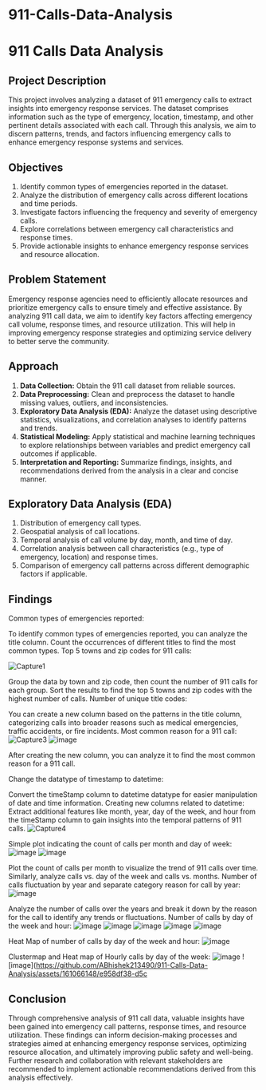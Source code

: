 # 911-Calls-Data-Analysis

# 911 Calls Data Analysis

## Project Description
This project involves analyzing a dataset of 911 emergency calls to extract insights into emergency response services. The dataset comprises information such as the type of emergency, location, timestamp, and other pertinent details associated with each call. Through this analysis, we aim to discern patterns, trends, and factors influencing emergency calls to enhance emergency response systems and services.

## Objectives
1. Identify common types of emergencies reported in the dataset.
2. Analyze the distribution of emergency calls across different locations and time periods.
3. Investigate factors influencing the frequency and severity of emergency calls.
4. Explore correlations between emergency call characteristics and response times.
5. Provide actionable insights to enhance emergency response services and resource allocation.

## Problem Statement
Emergency response agencies need to efficiently allocate resources and prioritize emergency calls to ensure timely and effective assistance. By analyzing 911 call data, we aim to identify key factors affecting emergency call volume, response times, and resource utilization. This will help in improving emergency response strategies and optimizing service delivery to better serve the community.

## Approach
1. **Data Collection:** Obtain the 911 call dataset from reliable sources.
2. **Data Preprocessing:** Clean and preprocess the dataset to handle missing values, outliers, and inconsistencies.
3. **Exploratory Data Analysis (EDA):** Analyze the dataset using descriptive statistics, visualizations, and correlation analyses to identify patterns and trends.
4. **Statistical Modeling:** Apply statistical and machine learning techniques to explore relationships between variables and predict emergency call outcomes if applicable.
5. **Interpretation and Reporting:** Summarize findings, insights, and recommendations derived from the analysis in a clear and concise manner.

## Exploratory Data Analysis (EDA)
1. Distribution of emergency call types.
2. Geospatial analysis of call locations.
3. Temporal analysis of call volume by day, month, and time of day.
4. Correlation analysis between call characteristics (e.g., type of emergency, location) and response times.
5. Comparison of emergency call patterns across different demographic factors if applicable.

## Findings

Common types of emergencies reported:

To identify common types of emergencies reported, you can analyze the title column. Count the occurrences of different titles to find the most common types.
Top 5 towns and zip codes for 911 calls:

![Capture1](https://github.com/ABhishek213490/911-Calls-Data-Analysis/assets/161066148/2d2cd275-d85a-44ff-8f79-3df3e79bc7a8)


Group the data by town and zip code, then count the number of 911 calls for each group. Sort the results to find the top 5 towns and zip codes with the highest number of calls.
Number of unique title codes:

You can create a new column based on the patterns in the title column, categorizing calls into broader reasons such as medical emergencies, traffic accidents, or fire incidents.
Most common reason for a 911 call:
![Capture3](https://github.com/ABhishek213490/911-Calls-Data-Analysis/assets/161066148/4e07a731-2468-42b8-8158-d532915b504e)
![image](https://github.com/ABhishek213490/911-Calls-Data-Analysis/assets/161066148/57309836-1ba2-4791-9fd7-08666379f75a)


After creating the new column, you can analyze it to find the most common reason for a 911 call.

Change the datatype of timestamp to datetime:

Convert the timeStamp column to datetime datatype for easier manipulation of date and time information.
Creating new columns related to datetime:
Extract additional features like month, year, day of the week, and hour from the timeStamp column to gain insights into the temporal patterns of 911 calls.
![Capture4](https://github.com/ABhishek213490/911-Calls-Data-Analysis/assets/161066148/28c00f68-3a2e-4fcd-8cbd-b892c568b6d8)


Simple plot indicating the count of calls per month and day of week:
![image](https://github.com/ABhishek213490/911-Calls-Data-Analysis/assets/161066148/464430b9-ebda-49a5-84a2-aa2a02ef7eba)
![image](https://github.com/ABhishek213490/911-Calls-Data-Analysis/assets/161066148/5b97ae50-61b4-4788-b4e8-04ba8b12163c)



Plot the count of calls per month to visualize the trend of 911 calls over time. Similarly, analyze calls vs. day of the week and calls vs. months.
Number of calls fluctuation by year and separate category reason for call by year:
![image](https://github.com/ABhishek213490/911-Calls-Data-Analysis/assets/161066148/1e7d4c07-328b-40f9-add0-dd5b7f7fb52d)


Analyze the number of calls over the years and break it down by the reason for the call to identify any trends or fluctuations.
Number of calls by day of the week and hour:
![image](https://github.com/ABhishek213490/911-Calls-Data-Analysis/assets/161066148/ee5df551-4f74-485b-b419-fbfb09ac7756)
![image](https://github.com/ABhishek213490/911-Calls-Data-Analysis/assets/161066148/abbaa26e-2796-4d1e-8a68-6a8552fcf5c3)
![image](https://github.com/ABhishek213490/911-Calls-Data-Analysis/assets/161066148/c702af2f-ac12-4bbf-a8aa-4a9d8c64526d)
![image](https://github.com/ABhishek213490/911-Calls-Data-Analysis/assets/161066148/0b8e8f45-aeb2-43ec-8001-7ed93aae5698)
![image](https://github.com/ABhishek213490/911-Calls-Data-Analysis/assets/161066148/2b4e621b-9e05-437d-801d-f09eb454d082)


Heat Map of number of calls by day of the week and hour:
![image](https://github.com/ABhishek213490/911-Calls-Data-Analysis/assets/161066148/b4f154a2-49df-44a1-b049-537ca267bfc8)


Clustermap and Heat map of Hourly calls by day of the week:
![image](https://github.com/ABhishek213490/911-Calls-Data-Analysis/assets/161066148/190af5ff-7264-4658-bcf5-b5a71e78c0b6)
![image](https://github.com/ABhishek213490/911-Calls-Data-Analysis/assets/161066148/e958df38-d5c


## Conclusion
Through comprehensive analysis of 911 call data, valuable insights have been gained into emergency call patterns, response times, and resource utilization. These findings can inform decision-making processes and strategies aimed at enhancing emergency response services, optimizing resource allocation, and ultimately improving public safety and well-being. Further research and collaboration with relevant stakeholders are recommended to implement actionable recommendations derived from this analysis effectively.

